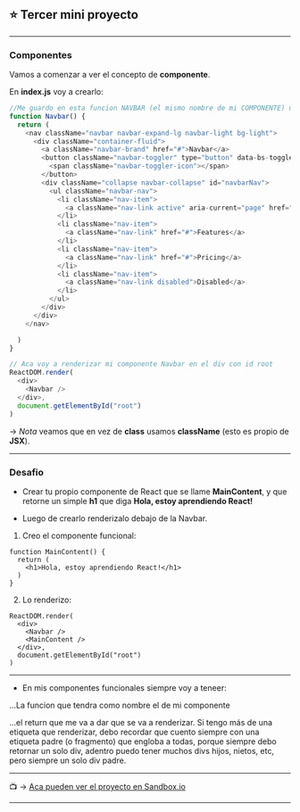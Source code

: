 ## :star: Tercer mini proyecto
---

### Componentes

Vamos a comenzar a ver el concepto de **componente**.

En **index.js** voy a crearlo:

```JavaScript
//Me guardo en esta funcion NAVBAR (el mismo nombre de mi COMPONENTE) una navbar de bootstrap
function Navbar() {
  return (
    <nav className="navbar navbar-expand-lg navbar-light bg-light">
      <div className="container-fluid">
        <a className="navbar-brand" href="#">Navbar</a>
        <button className="navbar-toggler" type="button" data-bs-toggle="collapse" data-bs-target="#navbarNav" aria-controls="navbarNav" aria-expanded="false" aria-label="Toggle navigation">
          <span className="navbar-toggler-icon"></span>
        </button>
        <div className="collapse navbar-collapse" id="navbarNav">
          <ul className="navbar-nav">
            <li className="nav-item">
              <a className="nav-link active" aria-current="page" href="#">Home</a>
            </li>
            <li className="nav-item">
              <a className="nav-link" href="#">Features</a>
            </li>
            <li className="nav-item">
              <a className="nav-link" href="#">Pricing</a>
            </li>
            <li className="nav-item">
              <a className="nav-link disabled">Disabled</a>
            </li>
          </ul>
        </div>
      </div>
    </nav>

  )
}

// Aca voy a renderizar mi componente Navbar en el div con id root
ReactDOM.render(
  <div>
    <Navbar />
  </div>,
  document.getElementById("root")
)
```

-> *Nota* veamos que en vez de **class** usamos **className** (esto es propio de **JSX**).

---

### Desafio

- Crear tu propio componente de React que se llame **MainContent**, y que retorne un simple **h1** que diga **Hola, estoy aprendiendo React!**

- Luego de crearlo renderizalo debajo de la Navbar.

1. Creo el componente funcional:
```JSX
function MainContent() {
  return (
    <h1>Hola, estoy aprendiendo React!</h1>
  )
}
```

2. Lo renderizo:
```JSX
ReactDOM.render(
  <div>
    <Navbar />
    <MainContent />
  </div>,
  document.getElementById("root")
)
```

---

- En mis componentes funcionales siempre voy a teneer:

...La funcion que tendra como nombre el de mi componente

...el return que me va a dar que se va a renderizar. Si tengo más de una etiqueta que renderizar, debo recordar que cuento siempre con una etiqueta padre (o fragmento) que engloba a todas, porque siempre debo retornar un solo div, adentro puedo tener muchos divs hijos, nietos, etc, pero siempre un solo div padre.

---

:tv: -> [Aca pueden ver el proyecto en Sandbox.io](https://codesandbox.io/s/mini-proyecto3-j7n76y)

---
